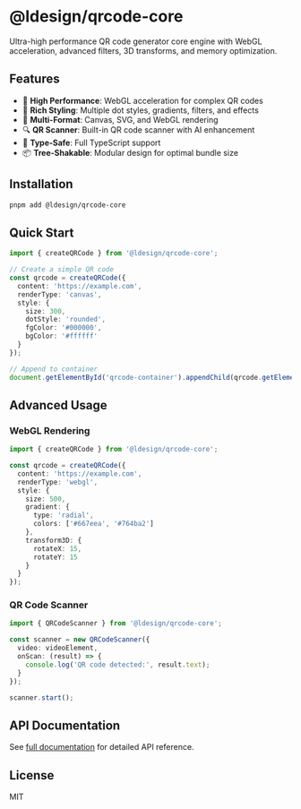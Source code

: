 # @ldesign/qrcode-core

Ultra-high performance QR code generator core engine with WebGL acceleration, advanced filters, 3D transforms, and memory optimization.

## Features

- 🚀 **High Performance**: WebGL acceleration for complex QR codes
- 🎨 **Rich Styling**: Multiple dot styles, gradients, filters, and effects
- 📱 **Multi-Format**: Canvas, SVG, and WebGL rendering
- 🔍 **QR Scanner**: Built-in QR code scanner with AI enhancement
- 🎯 **Type-Safe**: Full TypeScript support
- 📦 **Tree-Shakable**: Modular design for optimal bundle size

## Installation

```bash
pnpm add @ldesign/qrcode-core
```

## Quick Start

```typescript
import { createQRCode } from '@ldesign/qrcode-core';

// Create a simple QR code
const qrcode = createQRCode({
  content: 'https://example.com',
  renderType: 'canvas',
  style: {
    size: 300,
    dotStyle: 'rounded',
    fgColor: '#000000',
    bgColor: '#ffffff'
  }
});

// Append to container
document.getElementById('qrcode-container').appendChild(qrcode.getElement());
```

## Advanced Usage

### WebGL Rendering

```typescript
import { createQRCode } from '@ldesign/qrcode-core';

const qrcode = createQRCode({
  content: 'https://example.com',
  renderType: 'webgl',
  style: {
    size: 500,
    gradient: {
      type: 'radial',
      colors: ['#667eea', '#764ba2']
    },
    transform3D: {
      rotateX: 15,
      rotateY: 15
    }
  }
});
```

### QR Code Scanner

```typescript
import { QRCodeScanner } from '@ldesign/qrcode-core';

const scanner = new QRCodeScanner({
  video: videoElement,
  onScan: (result) => {
    console.log('QR code detected:', result.text);
  }
});

scanner.start();
```

## API Documentation

See [full documentation](../../docs) for detailed API reference.

## License

MIT

